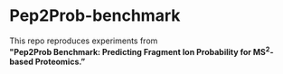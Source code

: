 # Pep2Prob-benchmark

This repo reproduces experiments from  
**"Pep2Prob Benchmark: Predicting Fragment Ion Probability for MS<sup>2</sup>-based Proteomics.”**


